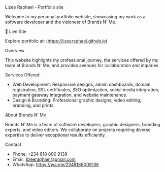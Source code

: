 Lizee Raphael - Portfolio  site

Welcome to my personal portfolio website, showcasing my work as a software developer and the visioneer of Brands N' Me.

🔗 Live Site 

Explore portfolio at: (https://lizeeraphael.github.io) 

Overview 

This website highlights my professional journey, the services offered by my team at Brands N' Me, and provides avenues for collaboration and inquiries. 

Services Offered 

- Web Development: Responsive designs, admin dashboards, domain registration, SSL certificates, SEO optimization, social media integration, payment gateway integration, and website maintenance. 
- Design & Branding: Professional graphic designs, video editing, branding, and prints. 


About Brands N' Me 

Brands N' Me is a team of software developers, graphic designers, branding experts, and video editors. We collaborate on projects requiring diverse expertise to deliver exceptional results efficiently. 
 
 Contact 
- Phone: +234 818 800 9138 
- Email: lizeeraphael@gmail.com 
- WhatsApp: https://wa.me/2348188009138


